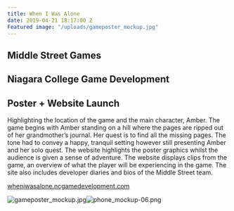 ```yaml
---
title: When I Was Alone
date: 2019-04-21 18:17:00 Z
Featured image: "/uploads/gameposter_mockup.jpg"
---
```


## Middle Street Games

## Niagara College Game Development

## Poster \+ Website Launch 

Highlighting the location of the game and the main character, Amber. The game begins with Amber standing on a hill where the pages are ripped out of her grandmother’s journal. Her quest is to find all the missing pages. The tone had to convey a happy, tranquil setting however still presenting Amber and her solo quest. The website highlights the poster graphics whilst the audience is given a sense of adventure. The website displays clips from the game, an overview of what the player will be experiencing in the game. The site also includes developer diaries and bios of the Middle Street team.

[wheniwasalone.ncgamedevelopment.com](http://wheniwasalone.ncgamedevelopment.com/)

![gameposter_mockup.jpg](/uploads/gameposter_mockup.jpg)![phone_mockup-06.png](/uploads/phone_mockup-06.png)